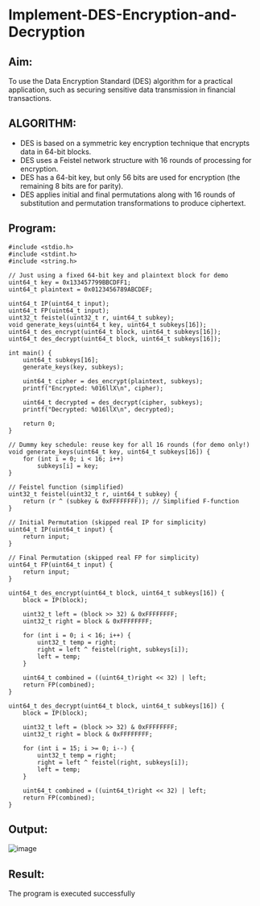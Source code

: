 # Implement-DES-Encryption-and-Decryption
## Aim:
To use the Data Encryption Standard (DES) algorithm for a practical application, such as securing sensitive data transmission in financial transactions.

## ALGORITHM:
- DES is based on a symmetric key encryption technique that encrypts data in 64-bit blocks.
- DES uses a Feistel network structure with 16 rounds of processing for encryption.
- DES has a 64-bit key, but only 56 bits are used for encryption (the remaining 8 bits are for parity).
- DES applies initial and final permutations along with 16 rounds of substitution and permutation transformations to produce ciphertext.
## Program:
```
#include <stdio.h>
#include <stdint.h>
#include <string.h>

// Just using a fixed 64-bit key and plaintext block for demo
uint64_t key = 0x133457799BBCDFF1;
uint64_t plaintext = 0x0123456789ABCDEF;

uint64_t IP(uint64_t input);
uint64_t FP(uint64_t input);
uint32_t feistel(uint32_t r, uint64_t subkey);
void generate_keys(uint64_t key, uint64_t subkeys[16]);
uint64_t des_encrypt(uint64_t block, uint64_t subkeys[16]);
uint64_t des_decrypt(uint64_t block, uint64_t subkeys[16]);

int main() {
    uint64_t subkeys[16];
    generate_keys(key, subkeys);

    uint64_t cipher = des_encrypt(plaintext, subkeys);
    printf("Encrypted: %016llX\n", cipher);

    uint64_t decrypted = des_decrypt(cipher, subkeys);
    printf("Decrypted: %016llX\n", decrypted);

    return 0;
}

// Dummy key schedule: reuse key for all 16 rounds (for demo only!)
void generate_keys(uint64_t key, uint64_t subkeys[16]) {
    for (int i = 0; i < 16; i++)
        subkeys[i] = key;
}

// Feistel function (simplified)
uint32_t feistel(uint32_t r, uint64_t subkey) {
    return (r ^ (subkey & 0xFFFFFFFF)); // Simplified F-function
}

// Initial Permutation (skipped real IP for simplicity)
uint64_t IP(uint64_t input) {
    return input;
}

// Final Permutation (skipped real FP for simplicity)
uint64_t FP(uint64_t input) {
    return input;
}

uint64_t des_encrypt(uint64_t block, uint64_t subkeys[16]) {
    block = IP(block);

    uint32_t left = (block >> 32) & 0xFFFFFFFF;
    uint32_t right = block & 0xFFFFFFFF;

    for (int i = 0; i < 16; i++) {
        uint32_t temp = right;
        right = left ^ feistel(right, subkeys[i]);
        left = temp;
    }

    uint64_t combined = ((uint64_t)right << 32) | left;
    return FP(combined);
}

uint64_t des_decrypt(uint64_t block, uint64_t subkeys[16]) {
    block = IP(block);

    uint32_t left = (block >> 32) & 0xFFFFFFFF;
    uint32_t right = block & 0xFFFFFFFF;

    for (int i = 15; i >= 0; i--) {
        uint32_t temp = right;
        right = left ^ feistel(right, subkeys[i]);
        left = temp;
    }

    uint64_t combined = ((uint64_t)right << 32) | left;
    return FP(combined);
}

```

## Output:
![image](https://github.com/user-attachments/assets/be331293-824b-4435-bd1f-d4d9857a41ef)


## Result:
The program is executed successfully
